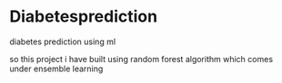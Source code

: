 # Diabetesprediction
diabetes prediction using ml 

so this project i have built using random forest algorithm which comes under ensemble learning

